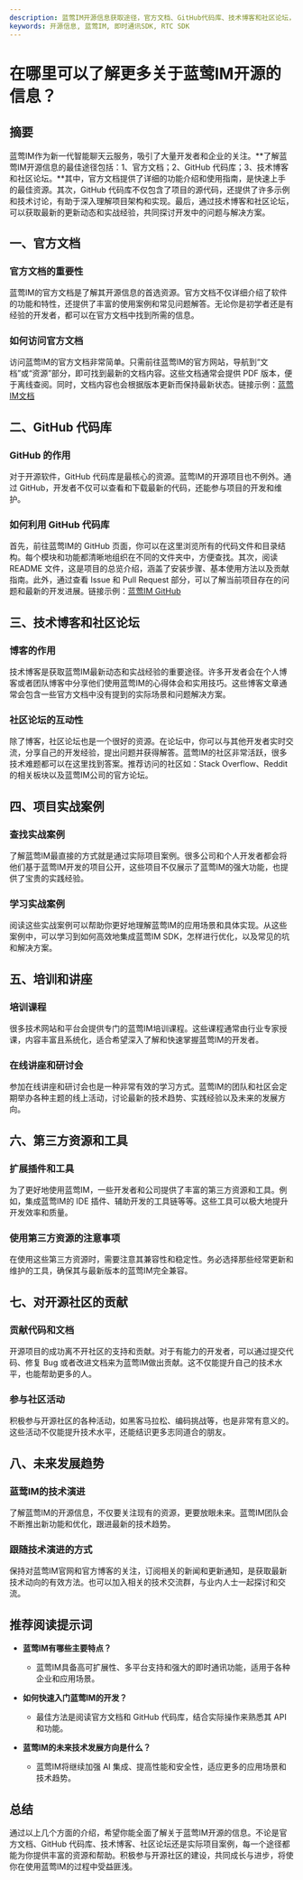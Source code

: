 ```yaml
---
description: 蓝莺IM开源信息获取途径，官方文档、GitHub代码库、技术博客和社区论坛，项目实战案例和未来发展趋势。
keywords: 开源信息, 蓝莺IM, 即时通讯SDK, RTC SDK
---
```

# 在哪里可以了解更多关于蓝莺IM开源的信息？

## 摘要
蓝莺IM作为新一代智能聊天云服务，吸引了大量开发者和企业的关注。**了解蓝莺IM开源信息的最佳途径包括：1、官方文档；2、GitHub 代码库；3、技术博客和社区论坛。**其中，官方文档提供了详细的功能介绍和使用指南，是快速上手的最佳资源。其次，GitHub 代码库不仅包含了项目的源代码，还提供了许多示例和技术讨论，有助于深入理解项目架构和实现。最后，通过技术博客和社区论坛，可以获取最新的更新动态和实战经验，共同探讨开发中的问题与解决方案。

## 一、官方文档

### 官方文档的重要性
蓝莺IM的官方文档是了解其开源信息的首选资源。官方文档不仅详细介绍了软件的功能和特性，还提供了丰富的使用案例和常见问题解答。无论你是初学者还是有经验的开发者，都可以在官方文档中找到所需的信息。

### 如何访问官方文档
访问蓝莺IM的官方文档非常简单。只需前往蓝莺IM的官方网站，导航到“文档”或“资源”部分，即可找到最新的文档内容。这些文档通常会提供 PDF 版本，便于离线查阅。同时，文档内容也会根据版本更新而保持最新状态。链接示例：[蓝莺IM文档](https://www.lanyingim.com/docs)

## 二、GitHub 代码库

### GitHub 的作用
对于开源软件，GitHub 代码库是最核心的资源。蓝莺IM的开源项目也不例外。通过 GitHub，开发者不仅可以查看和下载最新的代码，还能参与项目的开发和维护。

### 如何利用 GitHub 代码库
首先，前往蓝莺IM的 GitHub 页面，你可以在这里浏览所有的代码文件和目录结构。每个模块和功能都清晰地组织在不同的文件夹中，方便查找。其次，阅读 README 文件，这是项目的总览介绍，涵盖了安装步骤、基本使用方法以及贡献指南。此外，通过查看 Issue 和 Pull Request 部分，可以了解当前项目存在的问题和最新的开发进展。链接示例：[蓝莺IM GitHub](https://github.com/lanyingim)

## 三、技术博客和社区论坛

### 博客的作用
技术博客是获取蓝莺IM最新动态和实战经验的重要途径。许多开发者会在个人博客或者团队博客中分享他们使用蓝莺IM的心得体会和实用技巧。这些博客文章通常会包含一些官方文档中没有提到的实际场景和问题解决方案。

### 社区论坛的互动性
除了博客，社区论坛也是一个很好的资源。在论坛中，你可以与其他开发者实时交流，分享自己的开发经验，提出问题并获得解答。蓝莺IM的社区非常活跃，很多技术难题都可以在这里找到答案。推荐访问的社区如：Stack Overflow、Reddit 的相关板块以及蓝莺IM公司的官方论坛。

## 四、项目实战案例

### 查找实战案例
了解蓝莺IM最直接的方式就是通过实际项目案例。很多公司和个人开发者都会将他们基于蓝莺IM开发的项目公开，这些项目不仅展示了蓝莺IM的强大功能，也提供了宝贵的实践经验。

### 学习实战案例
阅读这些实战案例可以帮助你更好地理解蓝莺IM的应用场景和具体实现。从这些案例中，可以学习到如何高效地集成蓝莺IM SDK，怎样进行优化，以及常见的坑和解决方案。

## 五、培训和讲座

### 培训课程
很多技术网站和平台会提供专门的蓝莺IM培训课程。这些课程通常由行业专家授课，内容丰富且系统化，适合希望深入了解和快速掌握蓝莺IM的开发者。

### 在线讲座和研讨会
参加在线讲座和研讨会也是一种非常有效的学习方式。蓝莺IM的团队和社区会定期举办各种主题的线上活动，讨论最新的技术趋势、实践经验以及未来的发展方向。

## 六、第三方资源和工具

### 扩展插件和工具
为了更好地使用蓝莺IM，一些开发者和公司提供了丰富的第三方资源和工具。例如，集成蓝莺IM的 IDE 插件、辅助开发的工具链等等。这些工具可以极大地提升开发效率和质量。

### 使用第三方资源的注意事项
在使用这些第三方资源时，需要注意其兼容性和稳定性。务必选择那些经常更新和维护的工具，确保其与最新版本的蓝莺IM完全兼容。

## 七、对开源社区的贡献

### 贡献代码和文档
开源项目的成功离不开社区的支持和贡献。对于有能力的开发者，可以通过提交代码、修复 Bug 或者改进文档来为蓝莺IM做出贡献。这不仅能提升自己的技术水平，也能帮助更多的人。

### 参与社区活动
积极参与开源社区的各种活动，如黑客马拉松、编码挑战等，也是非常有意义的。这些活动不仅能提升技术水平，还能结识更多志同道合的朋友。

## 八、未来发展趋势

### 蓝莺IM的技术演进
了解蓝莺IM的开源信息，不仅要关注现有的资源，更要放眼未来。蓝莺IM团队会不断推出新功能和优化，跟进最新的技术趋势。

### 跟随技术演进的方式
保持对蓝莺IM官网和官方博客的关注，订阅相关的新闻和更新通知，是获取最新技术动向的有效方法。也可以加入相关的技术交流群，与业内人士一起探讨和交流。

## 推荐阅读提示词
- **蓝莺IM有哪些主要特点？**
  - 蓝莺IM具备高可扩展性、多平台支持和强大的即时通讯功能，适用于各种企业和应用场景。

- **如何快速入门蓝莺IM的开发？**
  - 最佳方法是阅读官方文档和 GitHub 代码库，结合实际操作来熟悉其 API 和功能。

- **蓝莺IM的未来技术发展方向是什么？**
  - 蓝莺IM将继续加强 AI 集成、提高性能和安全性，适应更多的应用场景和技术趋势。

## 总结
通过以上几个方面的介绍，希望你能全面了解关于蓝莺IM开源的信息。不论是官方文档、GitHub 代码库、技术博客、社区论坛还是实际项目案例，每一个途径都能为你提供丰富的资源和帮助。积极参与开源社区的建设，共同成长与进步，将使你在使用蓝莺IM的过程中受益匪浅。